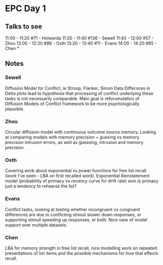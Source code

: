 # EPC Day 1

## Talks to see

11:00 - 11:20 \#71 - Holwerda
11:20 - 11:40 \#136 - Sewell
11:40 - 12:00 \#57 - Zhou
12:00 - 12:20 \#86 - Osth
13:20 - 13:40 \#11 - Evans
14:00 - 14:20 \#85 - Chen \*

## Notes

### Sewell

Diffusion Model for Conflict, ie Stroop, Flanker, Simon Data Differnces in Delta plots lead to hypothesis that processing of conflict underlying these tasks is not necessarily comparable. Main goal is reforumulation of Diffusion Models of Conflict framework to be more psychologically plausible.

### Zhou

Circular diffusion model with continuous outcome source memory. Looking at comparing models with memory precision + guesing vs memory precision intrusion errors, as well as guessing, intrusion and memory precision.

### Osth

Covering work about exponential vs power functions for free list recall (work I've seen - LBA on first recalled word). Exponential Reinstatement model (probability of primacy vs recency curve for drift rate) won Is primacy just a tendency to rehearse the list?

### Evans

Conflict tasks, looking at testing whether incongruent vs congruent differences are due to conflicting stimuli slower down responses, or supporting stimuli speeding up responses, or both. Nice view of model support over multiple datasets.

### Chen

LBA for memory strength in free list recall, nice modelling work on repeated presentations of list items and the possible mechanisms for how that effects recall.
